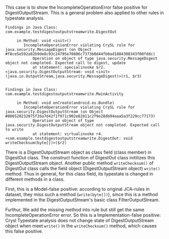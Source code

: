 This case is to show the IncompleteOperationError false positive for DigestOutputStream. This is a general problem also applied to other rules in typestate analysis.

```
Findings in Java Class: com.example.testdigestoutputstreamwrite.DigestOut

	 in Method: void <init>()
		IncompleteOperationError violating CrySL rule for java.security.MessageDigest (on Object #f8ce5e592a82b9de8c93c24795e70886c7373b0d44fb0ad1884308343f00fddc)
			Operation on object of type java.security.MessageDigest object not completed. Expected call to digest, update
			at statement: specialinvoke $r2.<java.security.DigestOutputStream: void <init>(java.io.OutputStream,java.security.MessageDigest)>(r1, $r3)


Findings in Java Class: com.example.testdigestoutputstreamwrite.MainActivity

	 in Method: void onCreate(android.os.Bundle)
		IncompleteOperationError violating CrySL rule for java.security.DigestOutputStream (on Object #806520232075f26a7d42f1f971c902e82811c2f9e28db94aaa5a3f229cc77173)
			Operation on object of type java.security.DigestOutputStream object not completed. Expected call to write
			at statement: virtualinvoke r4.<com.example.testdigestoutputstreamwrite.DigestOut: void writeChecksum(byte[])>($r2)
```

There is a DigestOutputStream object as class field (class member) in DigestOut class. The construct function of DigestOut class initilizes this DigestOutputStream object. Another public method `writeChecksum()` of DigestOut class calls the field object (DigestOutputStream object) `write()` method. Thus in general, for this class field, its typestate is changed in different methods in a class. 

First, this is a Model-false positive: according to original JCA-rules in dataset, they miss such a method (`write(byte[])`), since this is a method implemented in the DigestOutputStream's basic class FilterOutputStream.

Furthur, We add the missing method into rule but still get the same IncompleteOperationError error. So this is a Implementation-false positive: Crysl Typestate analysis does not change state of DigestOutputStream object when meet `write()` in the `writeChecksum()` method, which causes this false positive.